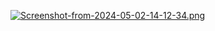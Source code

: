 [![Screenshot-from-2024-05-02-14-12-34.png](https://i.postimg.cc/Fzq3gZcg/Screenshot-from-2024-05-02-14-12-34.png)](https://postimg.cc/kRQ27WTB)